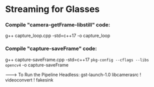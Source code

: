 # Streaming for Glasses

### Compile "camera-getFrame-libstill" code:

g++ capture_loop.cpp -std=c++17 -o capture_loop

### Compile "capture-saveFrame" code:

g++ capture-saveFrame.cpp -std=c++17 `pkg-config --cflags --libs opencv4` -o capture-saveFrame

---> To Run the Pipeline Headless:
gst-launch-1.0 libcamerasrc ! videoconvert ! fakesink
